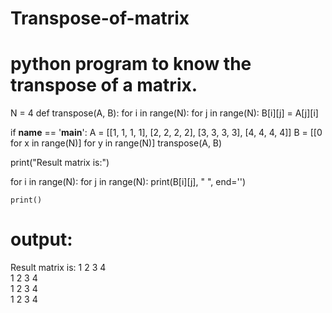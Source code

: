 # Transpose-of-matrix
# python program to know the transpose of a matrix.

N = 4 
def transpose(A, B): 
    for i in range(N): 
        for j in range(N): 
            B[i][j] = A[j][i] 
            
            
if __name__ == '__main__': 
    A = [[1, 1, 1, 1], [2, 2, 2, 2], [3, 3, 3, 3], [4, 4, 4, 4]] 
    B = [[0 for x in range(N)] for y in range(N)] 
transpose(A, B) 


print("Result matrix is:") 

for i in range(N): 
    for j in range(N): 
        print(B[i][j], " ", end='') 
        
    print() 


# output:
Result matrix is:
1  2  3  4  
1  2  3  4  
1  2  3  4  
1  2  3  4  
